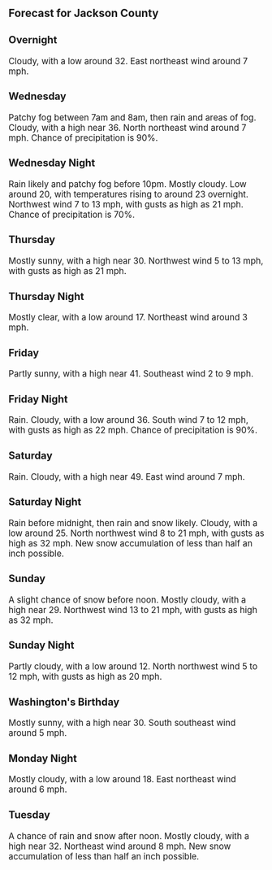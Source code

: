 <div>
   <h2>Forecast for Jackson County</h2>
   <p>
      <div style="font-size:120%">
         <h3>Overnight</h3>Cloudy, with a low around 32. East northeast wind around 7 mph.<br></div>
   </p>
   <p>
      <div style="font-size:120%">
         <h3>Wednesday</h3>Patchy fog between 7am and 8am, then rain and areas of fog. Cloudy, with a high near 36. North northeast wind around 7 mph.
         Chance of precipitation is 90%.<br></div>
   </p>
   <p>
      <div style="font-size:120%">
         <h3>Wednesday Night</h3>Rain likely and patchy fog before 10pm. Mostly cloudy. Low around 20, with temperatures rising to around 23 overnight. Northwest
         wind 7 to 13 mph, with gusts as high as 21 mph. Chance of precipitation is 70%.<br></div>
   </p>
   <p>
      <div style="font-size:120%">
         <h3>Thursday</h3>Mostly sunny, with a high near 30. Northwest wind 5 to 13 mph, with gusts as high as 21 mph.<br></div>
   </p>
   <p>
      <div style="font-size:120%">
         <h3>Thursday Night</h3>Mostly clear, with a low around 17. Northeast wind around 3 mph.<br></div>
   </p>
   <p>
      <div style="font-size:120%">
         <h3>Friday</h3>Partly sunny, with a high near 41. Southeast wind 2 to 9 mph.<br></div>
   </p>
   <p>
      <div style="font-size:120%">
         <h3>Friday Night</h3>Rain. Cloudy, with a low around 36. South wind 7 to 12 mph, with gusts as high as 22 mph. Chance of precipitation is 90%.<br></div>
   </p>
   <p>
      <div style="font-size:120%">
         <h3>Saturday</h3>Rain. Cloudy, with a high near 49. East wind around 7 mph.<br></div>
   </p>
   <p>
      <div style="font-size:120%">
         <h3>Saturday Night</h3>Rain before midnight, then rain and snow likely. Cloudy, with a low around 25. North northwest wind 8 to 21 mph, with gusts
         as high as 32 mph. New snow accumulation of less than half an inch possible.<br></div>
   </p>
   <p>
      <div style="font-size:120%">
         <h3>Sunday</h3>A slight chance of snow before noon. Mostly cloudy, with a high near 29. Northwest wind 13 to 21 mph, with gusts as high as
         32 mph.<br></div>
   </p>
   <p>
      <div style="font-size:120%">
         <h3>Sunday Night</h3>Partly cloudy, with a low around 12. North northwest wind 5 to 12 mph, with gusts as high as 20 mph.<br></div>
   </p>
   <p>
      <div style="font-size:120%">
         <h3>Washington's Birthday</h3>Mostly sunny, with a high near 30. South southeast wind around 5 mph.<br></div>
   </p>
   <p>
      <div style="font-size:120%">
         <h3>Monday Night</h3>Mostly cloudy, with a low around 18. East northeast wind around 6 mph.<br></div>
   </p>
   <p>
      <div style="font-size:120%">
         <h3>Tuesday</h3>A chance of rain and snow after noon. Mostly cloudy, with a high near 32. Northeast wind around 8 mph. New snow accumulation
         of less than half an inch possible.<br></div>
   </p>
</div>